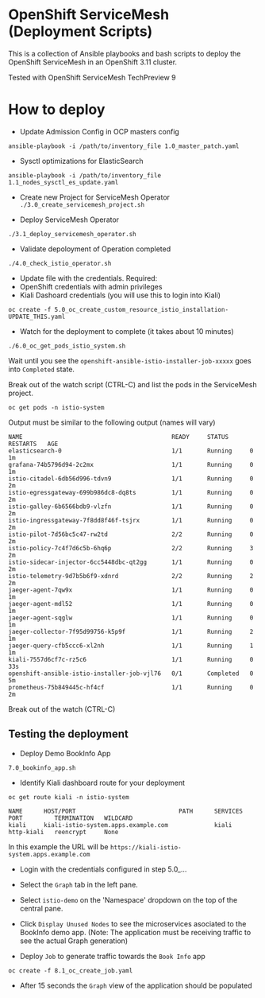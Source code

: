 # OpenShift ServiceMesh (Deployment Scripts)

This is a collection of Ansible playbooks and bash scripts to deploy the OpenShift ServiceMesh in an OpenShift 3.11 cluster.

Tested with OpenShift ServiceMesh TechPreview 9


# How to deploy


- Update Admission Config in OCP masters config  

`ansible-playbook -i /path/to/inventory_file 1.0_master_patch.yaml`

- Sysctl optimizations for ElasticSearch

`ansible-playbook -i /path/to/inventory_file 1.1_nodes_sysctl_es_update.yaml`

- Create new Project for ServiceMesh Operator
`./3.0_create_servicemesh_project.sh`

- Deploy ServiceMesh Operator

`./3.1_deploy_servicemesh_operator.sh`

- Validate depoloyment of Operation completed

`./4.0_check_istio_operator.sh`

- Update file with the credentials. Required:
 - OpenShift credentials with admin privileges
 - Kiali Dashoard credentials (you will use this to login into Kiali)

`oc create -f 5.0_oc_create_custom_resource_istio_installation-UPDATE_THIS.yaml`

- Watch for the deployment to complete (it takes about 10 minutes)

`./6.0_oc_get_pods_istio_system.sh`

Wait until you see the `openshift-ansible-istio-installer-job-xxxxx` goes into `Completed` state.

Break out of the watch script (CTRL-C) and list the pods in the ServiceMesh project. 

`oc get pods -n istio-system`

Output must be similar to the following output (names will vary)

```
NAME                                          READY     STATUS      RESTARTS   AGE
elasticsearch-0                               1/1       Running     0          1m
grafana-74b5796d94-2c2mx                      1/1       Running     0          1m
istio-citadel-6db56d996-tdvn9                 1/1       Running     0          2m
istio-egressgateway-699b986dc8-dq8ts          1/1       Running     0          2m
istio-galley-6b6566bdb9-vlzfn                 1/1       Running     0          2m
istio-ingressgateway-7f8dd8f46f-tsjrx         1/1       Running     0          2m
istio-pilot-7d56bc5c47-rw2td                  2/2       Running     0          2m
istio-policy-7c4f7d6c5b-6hq6p                 2/2       Running     3          2m
istio-sidecar-injector-6cc5448dbc-qt2gg       1/1       Running     0          2m
istio-telemetry-9d7b5b6f9-xdnrd               2/2       Running     2          2m
jaeger-agent-7qw9x                            1/1       Running     0          1m
jaeger-agent-mdl52                            1/1       Running     0          1m
jaeger-agent-sqglw                            1/1       Running     0          1m
jaeger-collector-7f95d99756-k5p9f             1/1       Running     2          1m
jaeger-query-cfb5ccc6-xl2nh                   1/1       Running     1          1m
kiali-7557d6cf7c-rz5c6                        1/1       Running     0          33s
openshift-ansible-istio-installer-job-vjl76   0/1       Completed   0          5m
prometheus-75b849445c-hf4cf                   1/1       Running     0          2m
```

Break out of the watch (CTRL-C) 

## Testing the deployment

- Deploy Demo BookInfo App

`7.0_bookinfo_app.sh`

- Identify Kiali dashboard route for your deployment 

```
oc get route kiali -n istio-system

NAME      HOST/PORT                             PATH      SERVICES   PORT         TERMINATION   WILDCARD
kiali     kiali-istio-system.apps.example.com             kiali      http-kiali   reencrypt     None
```

In this example the URL will be `https://kiali-istio-system.apps.example.com`

- Login with the credentials configured in step 5.0_...

- Select the `Graph` tab in the left pane.

- Select `istio-demo` on the 'Namespace' dropdown on the top of the central pane.

- Click `Display Unused Nodes` to see the microservices asociated to the BookInfo demo app. (Note: The application must be receiving traffic to see the actual Graph generation)

- Deploy `Job` to generate traffic towards the `Book Info` app

`oc create -f 8.1_oc_create_job.yaml`

- After 15 seconds the `Graph` view of the application should be populated


